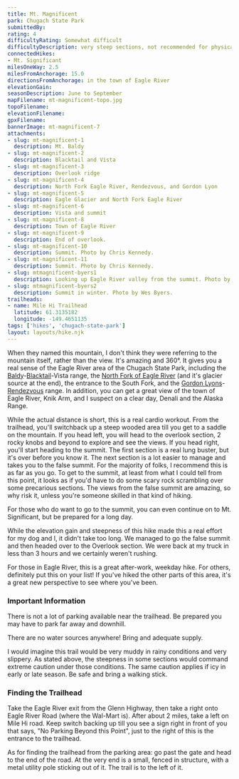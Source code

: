 ```yaml
---
title: Mt. Magnificent
park: Chugach State Park
submittedBy: 
rating: 4
difficultyRating: Somewhat difficult
difficultyDescription: very steep sections, not recommended for physically unfit. The last part of trail (false summit to true summit) should only be attempted by experienced hikers as it involves rock scrambling and precar
connectedHikes:
- Mt. Significant
milesOneWay: 2.5
milesFromAnchorage: 15.0
directionsFromAnchorage: in the town of Eagle River
elevationGain: 
seasonDescription: June to September
mapFilename: mt-magnificent-topo.jpg
topoFilename: 
elevationFilename: 
gpxFilename: 
bannerImage: mt-magnificent-7
attachments:
- slug: mt-magnificent-1
  description: Mt. Baldy
- slug: mt-magnificent-2
  description: Blacktail and Vista
- slug: mt-magnificent-3
  description: Overlook ridge
- slug: mt-magnificent-4
  description: North Fork Eagle River, Rendezvous, and Gordon Lyon
- slug: mt-magnificent-5
  description: Eagle Glacier and North Fork Eagle River
- slug: mt-magnificent-6
  description: Vista and summit
- slug: mt-magnificent-8
  description: Town of Eagle River
- slug: mt-magnificent-9
  description: End of overlook.
- slug: mt-magnificent-10
  description: Summit. Photo by Chris Kennedy.
- slug: mt-magnificent-11
  description: Summit. Photo by Chris Kennedy.
- slug: mtmagnificent-byers1
  description: Looking up Eagle River valley from the summit. Photo by Wes Byers.
- slug: mtmagnificent-byers2
  description: Summit in winter. Photo by Wes Byers.
trailheads:
- name: Mile Hi Trailhead
  latitude: 61.3135182
  longitude: -149.4651135
tags: ['hikes', 'chugach-state-park']
layout: layouts/hike.njk
---
```

When they named this mountain, I don't think they were referring to the mountain itself, rather than the view. It's amazing and 360°. It gives you a real sense of the Eagle River area of the Chugach State Park, including the [Baldy](/hikes/mt-baldy/ "Mt. Baldy")-[Blacktail](/hikes/black-tail-rocks/ "Black Tail Rocks")-Vista range, the [North Fork of Eagle River](/hikes/eagle-river/ "Eagle River") (and it's glacier source at the end), the entrance to the South Fork, and the [Gordon Lyons](/hikes/mt-gordon-lyons/ "Mt. Gordon Lyons")-[Rendezvous](/hikes/rendezvous-peak/) range. In addition, you can get a great view of the town of Eagle River, Knik Arm, and I suspect on a clear day, Denali and the Alaska Range.

While the actual distance is short, this is a real cardio workout. From the trailhead, you'll switchback up a steep wooded area till you get to a saddle on the mountain. If you head left, you will head to the overlook section, 2 rocky knobs and beyond to explore and see the views. If you head right, you'll start heading to the summit. The first section is a real lung buster, but it's over before you know it. The next section is a lot easier to manage and takes you to the false summit. For the majority of folks, I recommend this is as far as you go. To get to the summit, at least from what I could tell from this point, it looks as if you'd have to do some scary rock scrambling over some precarious sections. The views from the false summit are amazing, so why risk it, unless you're someone skilled in that kind of hiking.

For those who do want to go to the summit, you can even continue on to Mt. Significant, but be prepared for a long day.

While the elevation gain and steepness of this hike made this a real effort for my dog and I, it didn't take too long. We managed to go the false summit and then headed over to the Overlook section. We were back at my truck in less than 3 hours and we certainly weren't rushing.

For those in Eagle River, this is a great after-work, weekday hike. For others, definitely put this on your list! If you've hiked the other parts of this area, it's a great new perspective to see where you've been.

### Important Information

There is not a lot of parking available near the trailhead. Be prepared you may have to park far away and downhill.

There are no water sources anywhere! Bring and adequate supply.

I would imagine this trail would be very muddy in rainy conditions and very slippery. As stated above, the steepness in some sections would command extreme caution under those conditions. The same caution applies if icy in early or late season. Be safe and bring a walking stick.

### Finding the Trailhead

Take the Eagle River exit from the Glenn Highway, then take a right onto Eagle River Road (where the Wal-Mart is). After about 2 miles, take a left on Mile Hi road. Keep switch backing up till you see a sign right in front of you that says, "No Parking Beyond this Point", just to the right of this is the entrance to the trailhead.

As for finding the trailhead from the parking area: go past the gate and head to the end of the road. At the very end is a small, fenced in structure, with a metal utility pole sticking out of it. The trail is to the left of it.